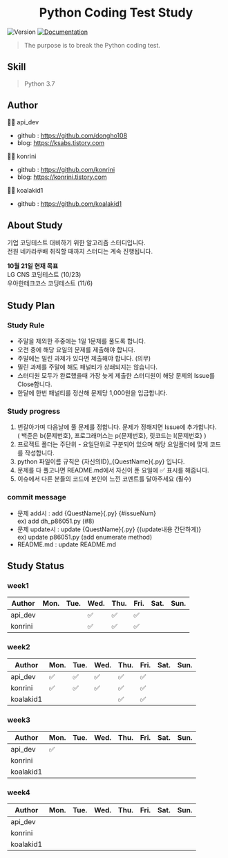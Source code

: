 <h1 align="center"> Python Coding Test Study </h1>
<p>
  <img alt="Version" src="https://img.shields.io/badge/version-1.0-blue.svg?cacheSeconds=2592000" />
  <a href="https://github.com/dongho108/breaking-codingtest" target="_blank">
    <img alt="Documentation" src="https://img.shields.io/badge/documentation-yes-brightgreen.svg" />
  </a>
</p>

>  The purpose is to break the Python coding test.


## Skill
> Python 3.7 <br>


## Author

:man_technologist:  api_dev

* github : https://github.com/dongho108
* blog: https://ksabs.tistory.com

:woman_technologist:  konrini

* github : https://github.com/konrini
* blog: https://konrini.tistory.com

:man_technologist:  koalakid1

* github : https://github.com/koalakid1

## About Study
기업 코딩테스트 대비하기 위한 알고리즘 스터디입니다.
<br>
전원 네카라쿠배 취직할 때까지 스터디는 계속 진행됩니다.
<br>

**10월 21일 현재 목표**
<br>
LG CNS 코딩테스트 (10/23)
<br>
우아한테크코스 코딩테스트 (11/6)
<br>

## Study Plan
### Study Rule
* 주말을 제외한 주중에는 1일 1문제를 풀도록 합니다.
* 오전 중에 해당 요일의 문제를 제출해야 합니다.
* 주말에는 밀린 과제가 있다면 제출해야 합니다. (의무)
* 밀린 과제를 주말에 해도 패널티가 상쇄되지는 않습니다.
* 스터디원 모두가 완료했을때 가장 늦게 제출한 스터디원이 해당 문제의 Issue를 Close합니다.
* 한달에 한번 패널티를 정산해 문제당 1,000원을 입금합니다.

### Study progress
1. 번갈아가며 다음날에 풀 문제를 정합니다. 문제가 정해지면 Issue에 추가합니다. <br>
( 백준은 b{문제번호}, 프로그래머스는 p{문제번호}, 릿코드는 l{문제번호} )
2. 프로젝트 폴더는 주단위 - 요일단위로 구분되어 있으며 해당 요일폴더에 맞게 코드를 작성합니다.
3. python 파일이름 규칙은 {자신의ID}_{QuestName}{.py} 입니다.
4. 문제를 다 풀고나면 README.md에서 자신이 푼 요일에 :white_check_mark: 표시를 해줍니다.
5. 이슈에서 다른 분들의 코드에 본인이 느낀 코멘트를 달아주세요 (필수)

### commit message
* 문제 add시 : add {QuestName}{.py} {#issueNum}\
ex) add dh_p86051.py (#8)
* 문제 update시 : update {QuestName}{.py} {(update내용 간단하게)}\
ex) update p86051.py (add enumerate method)
* README.md : update README.md

## Study Status
### week1

|Author|Mon.|Tue.|Wed.|Thu.|Fri.|Sat.|Sun.|
|------|---|---|---|---|---|---|---|
|api_dev|||:white_check_mark:|:white_check_mark:|:white_check_mark:|||
|konrini|||:white_check_mark:|:white_check_mark:|:white_check_mark:|||

### week2
|Author|Mon.|Tue.|Wed.|Thu.|Fri.|Sat.|Sun.|
|------|---|---|---|---|---|---|---|
|api_dev|:white_check_mark:|:white_check_mark:|:white_check_mark:|:white_check_mark:|:white_check_mark:|||
|konrini|:white_check_mark:|:white_check_mark:|:white_check_mark:|:white_check_mark:|:white_check_mark:|||
|koalakid1||||:white_check_mark:|:white_check_mark:|||

### week3
|Author|Mon.|Tue.|Wed.|Thu.|Fri.|Sat.|Sun.|
|------|---|---|---|---|---|---|---|
|api_dev|:white_check_mark:|||||||
|konrini||||||||
|koalakid1||||||||

### week4
|Author|Mon.|Tue.|Wed.|Thu.|Fri.|Sat.|Sun.|
|------|---|---|---|---|---|---|---|
|api_dev||||||||
|konrini||||||||
|koalakid1||||||||
